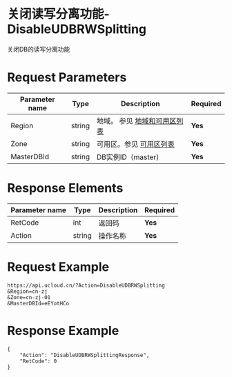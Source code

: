 # 关闭读写分离功能-DisableUDBRWSplitting

关闭DB的读写分离功能

# Request Parameters
|Parameter name|Type|Description|Required|
|---|---|---|---|
|Region|string|地域。 参见 [地域和可用区列表](api/summary/regionlist)|**Yes**|
|Zone|string|可用区。参见 [可用区列表](api/summary/regionlist)|**Yes**|
|MasterDBId|string|DB实例ID（master)|**Yes**|

# Response Elements
|Parameter name|Type|Description|Required|
|---|---|---|---|
|RetCode|int|返回码|**Yes**|
|Action|string|操作名称|**Yes**|

# Request Example
```
https://api.ucloud.cn/?Action=DisableUDBRWSplitting
&Region=cn-zj
&Zone=cn-zj-01
&MasterDBId=eEYotHCo
```

# Response Example
```
{
    "Action": "DisableUDBRWSplittingResponse", 
    "RetCode": 0
}
```

